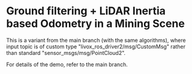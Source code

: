 # Ground filtering + LiDAR Inertia based Odometry in a Mining Scene

This is a variant from the main branch (with the same algorithms), where input topic is of custom type "livox_ros_driver2/msg/CustomMsg" rather than standard "sensor_msgs/msg/PointCloud2".

For details of the demo, refer to the main branch.
